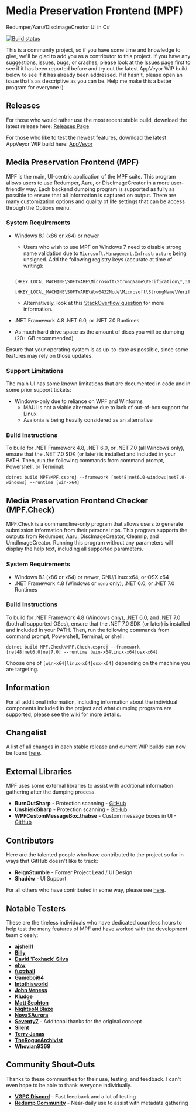 # Media Preservation Frontend (MPF)

Redumper/Aaru/DiscImageCreator UI in C#

[![Build status](https://ci.appveyor.com/api/projects/status/3ldav3v0c373jeqa?svg=true)](https://ci.appveyor.com/project/mnadareski/MPF/build/artifacts)

This is a community project, so if you have some time and knowledge to give, we'll be glad to add you as a contributor to this project. If you have any suggestions, issues, bugs, or crashes, please look at the [Issues](https://github.com/SabreTools/MPF/issues) page first to see if it has been reported before and try out the latest AppVeyor WIP build below to see if it has already been addressed. If it hasn't, please open an issue that's as descriptive as you can be. Help me make this a better program for everyone :)

## Releases

For those who would rather use the most recent stable build, download the latest release here:
[Releases Page](https://github.com/SabreTools/MPF/releases)

For those who like to test the newest features, download the latest AppVeyor WIP build here: [AppVeyor](https://ci.appveyor.com/project/mnadareski/MPF/build/artifacts)

## Media Preservation Frontend (MPF)

MPF is the main, UI-centric application of the MPF suite. This program allows users to use Redumper, Aaru, or DiscImageCreator in a more user-friendly way. Each backend dumping program is supported as fully as possible to ensure that all information is captured on output. There are many customization options and quality of life settings that can be access through the Options menu.

### System Requirements

- Windows 8.1 (x86 or x64) or newer
    - Users who wish to use MPF on Windows 7 need to disable strong name validation due to `Microsoft.Management.Infrastructure` being unsigned. Add the following registry keys (accurate at time of writing):
    ```
        [HKEY_LOCAL_MACHINE\SOFTWARE\Microsoft\StrongName\Verification\*,31bf3856ad364e35]
        [HKEY_LOCAL_MACHINE\SOFTWARE\Wow6432Node\Microsoft\StrongName\Verification\*,31bf3856ad364e35]
    ```
    - Alternatively, look at this [StackOverflow question](https://stackoverflow.com/questions/403731/strong-name-validation-failed) for more information.

- .NET Framework 4.8 .NET 6.0, or .NET 7.0 Runtimes
- As much hard drive space as the amount of discs you will be dumping (20+ GB recommended)

Ensure that your operating system is as up-to-date as possible, since some features may rely on those updates.

### Support Limitations

The main UI has some known limitations that are documented in code and in some prior support tickets:

- Windows-only due to reliance on WPF and Winforms
    - MAUI is not a viable alternative due to lack of out-of-box support for Linux
    - Avalonia is being heavily considered as an alternative

### Build Instructions

To build for .NET Framework 4.8, .NET 6.0, or .NET 7.0 (all Windows only), ensure that the .NET 7.0 SDK (or later) is installed and included in your PATH. Then, run the following commands from command prompt, Powershell, or Terminal:

```
dotnet build MPF\MPF.csproj --framework [net48|net6.0-windows|net7.0-windows] --runtime [win-x64]
```

## Media Preservation Frontend Checker (MPF.Check)

MPF.Check is a commandline-only program that allows users to generate submission information from their personal rips. This program supports the outputs from Redumper, Aaru, DiscImageCreator, Cleanrip, and UmdImageCreator. Running this program without any parameters will display the help text, including all supported parameters.

### System Requirements

- Windows 8.1 (x86 or x64) or newer, GNU/Linux x64, or OSX x64
- .NET Framework 4.8 (Windows or `mono` only), .NET 6.0, or .NET 7.0 Runtimes

### Build Instructions

To build for .NET Framework 4.8 (Windows only), .NET 6.0, and .NET 7.0 (both all supported OSes), ensure that the .NET 7.0 SDK (or later) is installed and included in your PATH. Then, run the following commands from command prompt, Powershell, Terminal, or shell:

```
dotnet build MPF.Check\MPF.Check.csproj --framework [net48|net6.0|net7.0] --runtime [win-x64linux-x64|osx-x64]
```

Choose one of `[win-x64|linux-x64|osx-x64]` depending on the machine you are targeting.

## Information

For all additional information, including information about the individual components included in the project and what dumping programs are supported, please see [the wiki](https://github.com/SabreTools/MPF/wiki) for more details.

## Changelist

A list of all changes in each stable release and current WIP builds can now be found [here](https://github.com/SabreTools/MPF/blob/master/CHANGELIST.md).

## External Libraries

MPF uses some external libraries to assist with additional information gathering after the dumping process.

- **BurnOutSharp** - Protection scanning - [GitHub](https://github.com/mnadareski/BurnOutSharp)
- **UnshieldSharp** - Protection scanning - [GitHub](https://github.com/mnadareski/UnshieldSharp)
- **WPFCustomMessageBox.thabse** - Custom message boxes in UI - [GitHub](https://github.com/thabse/WPFCustomMessageBox)

## Contributors

Here are the talented people who have contributed to the project so far in ways that GitHub doesn't like to track:

- **ReignStumble** - Former Project Lead / UI Design
- **Shadów** - UI Support

For all others who have contributed in some way, please see [here](https://github.com/SabreTools/MPF/graphs/contributors).

## Notable Testers

These are the tireless individuals who have dedicated countless hours to help test the many features of MPF and have worked with the development team closely:

- [**ajshell1**](https://github.com/ajshell1)
- [**Billy**](https://github.com/InternalLoss)
- [**David 'Foxhack' Silva**](https://github.com/FoxhackDN)
- [**ehw**](https://github.com/ehw)
- [**fuzzball**](https://github.com/fuzz6001)
- [**Gameboi64**](https://github.com/gameboi64)
- [**Intothisworld**](https://github.com/Intothisworld)
- [**John Veness**](https://github.com/JohnVeness)
- **Kludge**
- [**Matt Sephton**](https://github.com/gingerbeardman)
- [**NightsoN Blaze**](https://github.com/nightson)
- [**NovaSAurora**](https://github.com/NovaSAurora)
- [**Seventy7**](https://github.com/7Seventy7) - Additonal thanks for the original concept
- [**Silent**](https://github.com/CookiePLMonster)
- [**Terry Janas**](https://github.com/tjanas)
- [**TheRogueArchivist**](https://github.com/TheRogueArchivist)
- [**Whovian9369**](https://github.com/Whovian9369)

## Community Shout-Outs

Thanks to these communities for their use, testing, and feedback. I can't even hope to be able to thank everyone individually.

- [**VGPC Discord**](https://discord.gg/AHTfxQV) - Fast feedback and a lot of testing
- [**Redump Community**](http://redump.org/) - Near-daily use to assist with metadata gathering
